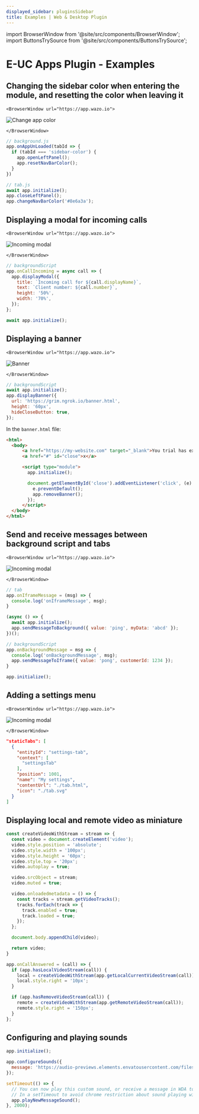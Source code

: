 ```yaml
---
displayed_sidebar: pluginsSidebar
title: Examples | Web & Desktop Plugin
---
```


import BrowserWindow from '@site/src/components/BrowserWindow';
import ButtonsTrySource from '@site/src/components/ButtonsTrySource';

# E-UC Apps Plugin - Examples

## Changing the sidebar color when entering the module, and resetting the color when leaving it

```mdx-code-block
<BrowserWindow url="https://app.wazo.io">
```
![Change app color](/img/plugins/ui/app/app-example-color.jpg)
```mdx-code-block
</BrowserWindow>
```

```js
// background.js
app.onAppUnLoaded(tabId => {
  if (tabId === 'sidebar-color') {
    app.openLeftPanel();
    app.resetNavBarColor();
  }
})

// tab.js
await app.initialize();
app.closeLeftPanel();
app.changeNavBarColor('#8e6a3a');
```

<ButtonsTrySource
    product="app"
    manifest="https://wazo-communication.github.io/developers.wazo.io/examples/wda/sidebar-color/manifest.json"
    source="https://github.com/wazo-communication/developers.wazo.io/tree/main/static/examples/wda/sidebar-color"
/>

## Displaying a modal for incoming calls

```mdx-code-block
<BrowserWindow url="https://app.wazo.io">
```
![Incoming modal](/img/plugins/ui/app/app-example-modal.jpg)
```mdx-code-block
</BrowserWindow>
```

```js
// backgroundScript
app.onCallIncoming = async call => {
  app.displayModal({
    title: `Incoming call for ${call.displayName}`,
    text: `Client number: ${call.number}`,
    height: '50%',
    width: '70%',
  });
};

await app.initialize();
```

<ButtonsTrySource
    product="app"
    manifest="https://wazo-communication.github.io/developers.wazo.io/examples/wda/incoming-call-modal/manifest.json"
    source="https://github.com/wazo-communication/developers.wazo.io/tree/main/static/examples/wda/incoming-call-modal"
/>

## Displaying a banner

```mdx-code-block
<BrowserWindow url="https://app.wazo.io">
```
![Banner](/img/plugins/ui/app/app-example-banner.png)
```mdx-code-block
</BrowserWindow>
```

```js
// backgroundScript
await app.initialize();
app.displayBanner({
  url: 'https://grim.ngrok.io/banner.html',
  height: '60px',
  hideCloseButton: true,
});

```

In the `banner.html` file:
```html
<html>
  <body>
      <a href="https://my-website.com" target="_blank">You trial has expired</a>
      <a href="#" id="close">x</a>

      <script type="module">
        app.initialize();

        document.getElementById('close').addEventListener('click', (e) => {
          e.preventDefault();
          app.removeBanner();
        });
      </script>
  </body>
</html>
```

## Send and receive messages between background script and tabs

```mdx-code-block
<BrowserWindow url="https://app.wazo.io">
```
![Incoming modal](/img/plugins/ui/app/app-example-background.jpg)
```mdx-code-block
</BrowserWindow>
```

```js
// tab
app.onIframeMessage = (msg) => {
  console.log('onIframeMessage', msg);
}

(async () => {
  await app.initialize();
  app.sendMessageToBackground({ value: 'ping', myData: 'abcd' });
})();

// backgroundScript
app.onBackgroundMessage = msg => {
  console.log('onBackgroundMessage', msg);
  app.sendMessageToIframe({ value: 'pong', customerId: 1234 });
}

app.initialize();
```

<ButtonsTrySource
    product="app"
    manifest="https://wazo-communication.github.io/developers.wazo.io/examples/wda/iframe-bg-messaging/manifest.json"
    source="https://github.com/wazo-communication/developers.wazo.io/tree/main/static/examples/wda/iframe-bg-messaging"
/>

## Adding a settings menu

```mdx-code-block
<BrowserWindow url="https://app.wazo.io">
```
![Incoming modal](/img/plugins/ui/app/app-example-setting.jpg)
```mdx-code-block
</BrowserWindow>
```


```json
"staticTabs": [
  {
    "entityId": "settings-tab",
    "context": [
      "settingsTab"
    ],
    "position": 1001,
    "name": "My settings",
    "contentUrl": "./tab.html",
    "icon": "./tab.svg"
  }
]
```

<ButtonsTrySource
    product="app"
    manifest="https://wazo-communication.github.io/developers.wazo.io/examples/wda/settings-menu/manifest.json"
    source="https://github.com/wazo-communication/developers.wazo.io/tree/main/static/examples/wda/settings-menu"
/>

## Displaying local and remote video as miniature

```js
const createVideoWithStream = stream => {
  const video = document.createElement('video');
  video.style.position = 'absolute';
  video.style.width = '100px';
  video.style.height = '60px';
  video.style.top = '20px';
  video.autoplay = true;

  video.srcObject = stream;
  video.muted = true;

  video.onloadedmetadata = () => {
    const tracks = stream.getVideoTracks();
    tracks.forEach(track => {
      track.enabled = true;
      track.loaded = true;
    });
  };

  document.body.appendChild(video);

  return video;
}

app.onCallAnswered = (call) => {
  if (app.hasLocalVideoStream(call)) {
    local = createVideoWithStream(app.getLocalCurrentVideoStream(call));
    local.style.right = '10px';
  }

  if (app.hasRemoveVideoStream(call)) {
    remote = createVideoWithStream(app.getRemoteVideoStream(call));
    remote.style.right = '150px';
  }
};
```

<ButtonsTrySource
    product="app"
    manifest="https://wazo-communication.github.io/developers.wazo.io/examples/wda/video-pip/manifest.json"
    source="https://github.com/wazo-communication/developers.wazo.io/tree/main/static/examples/wda/video-pip"
/>

## Configuring and playing sounds

```js
app.initialize();

app.configureSounds({
  message: 'https://audio-previews.elements.envatousercontent.com/files/156322809/preview.mp3'
});

setTimeout(() => {
  // You can now play this custom sound, or receive a message in WDA to hear this sound.
  // In a setTimeout to avoid chrome restriction about sound playing without user interaction: https://developer.chrome.com/blog/autoplay
  app.playNewMessageSound();
}, 2000);
```

<ButtonsTrySource
    product="app"
    manifest="https://wazo-communication.github.io/developers.wazo.io/examples/wda/configure-sounds/manifest.json"
    source="https://github.com/wazo-communication/developers.wazo.io/tree/main/static/examples/wda/configure-sounds"
/>
